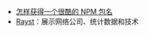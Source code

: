 - [怎样获得一个很酷的 NPM 包名](https://unix.bio/posts/how-to-get-npm-package-name)
- [Rayst](https://ray.st/)：展示网络公司、统计数据和技术